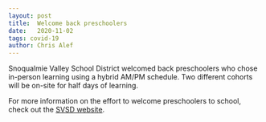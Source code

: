 ```yaml
---
layout: post
title:  Welcome back preschoolers
date:   2020-11-02
tags: covid-19
author: Chris Alef
---
```

Snoqualmie Valley School District welcomed back preschoolers who chose in-person learning using a hybrid AM/PM schedule. Two different cohorts will be on-site for half days of learning.

For more information on the effort to welcome preschoolers to school, check out the [SVSD website](https://www.svsd410.org/site/Default.aspx?PageType=3&DomainID=4&PageID=1&ViewID=6446ee88-d30c-497e-9316-3f8874b3e108&FlexDataID=27442).

